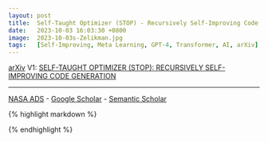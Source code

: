 ```yaml
---
layout: post
title:  Self-Taught Optimizer (STOP) - Recursively Self-Improving Code Generation
date:   2023-10-03 16:03:30 +0800
image:  2023-10-03s-Zelikman.jpg
tags:   [Self-Improving, Meta Learning, GPT-4, Transformer, AI, arXiv]
---
```


[arXiv](https://arxiv.org/abs/2310.02304) V1: [SELF-TAUGHT OPTIMIZER (STOP): RECURSIVELY SELF-IMPROVING CODE GENERATION](https://arxiv.org/pdf/2310.02304.pdf)

---
[NASA ADS](https) - 
[Google Scholar](https) - 
[Semantic Scholar](https)

{% highlight markdown %}

{% endhighlight %}